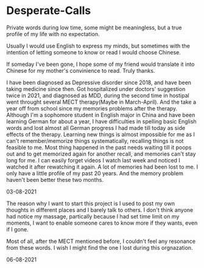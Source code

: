 # Desperate-Calls
Private words during low time, some might be meaningless, but a true profile of my life with no expectation.

Usually I would use English to express my minds, but sometimes with the intention of letting someone to know or read I would choose Chinese.

If someday I've been gone, I hope some of my friend would translate it into Chinese for my mother's convinience to read. Truly thanks.


I have been diagnosed as Depressive disorder since 2018, and have been taking medicine since then. Got hospitalized under doctors' suggestion twice in 2021, and diagnosed as MDD, during the second time in hostipal went throught several MECT therapy(Maybe in March-April). And the take a year off from school since my memories problems after the therapy. Although I'm a sophomore student in English major in China and have been learning German for about a year, I have difficulties in spelling basic English words and lost almost all German progress I had made till today as side effects of the therapy. Learning new things is almost impossible for me as I can't remember/memorize things systematically, recalling things is not feasible to me. Most thing happened in the past needs waiting till it poops out and to get memorized again for another recall, and memories can't stay long for me. I can easily forget videos I watch last week and noticed I watched it after rewatching it again. A lot of memories had been lost to me. I only have a little profile of my past 20 years. And the memory problem haven't been better these two months.


03-08-2021

The reason why I want to start this project is I used to post my own thoughts in different places and I barely talk to others. I don't think anyone had notice my massage, partically because I had set time limit on my moments, I want to enable someone cares to know more if they wants, even if I gone.

Most of all, after the MECT mentioned before, I couldn't feel any resonance from these words. I wish I might find the one I lost during this orgnazation.


06-08-2021
